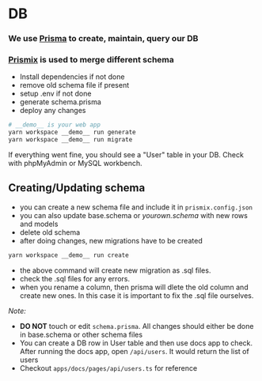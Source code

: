 # DB

### We use [Prisma](https://www.prisma.io/docs/reference/api-reference/prisma-client-reference#:~:text=StartedConceptsGuides-,Reference,-SupportAbout) to create, maintain, query our DB

### [Prismix](https://github.com/jamiepine/prismix) is used to merge different schema

- Install dependencies if not done
- remove old schema file if present
- setup .env if not done
- generate schema.prisma
- deploy any changes

```bash
# __demo__ is your web app
yarn workspace __demo__ run generate
yarn workspace __demo__ run migrate
```

If everything went fine, you should see a "User" table in your DB. Check with phpMyAdmin or MySQL workbench.

## Creating/Updating schema

- you can create a new schema file and include it in `prismix.config.json`
- you can also update base.schema or _yourown.schema_ with new rows and models
- delete old schema
- after doing changes, new migrations have to be created

```bash
yarn workspace __demo__ run create
```

- the above command will create new migration as .sql files.
- check the .sql files for any errors.
- when you rename a column, then prisma will dlete the old column and create new ones. In this case it is important to fix the .sql file ourselves.

_Note:_

- **DO NOT** touch or edit `schema.prisma`. All changes should either be done in base.schema or other schema files
- You can create a DB row in User table and then use docs app to check. After running the docs app, open `/api/users`. It would return the list of users
- Checkout `apps/docs/pages/api/users.ts` for reference
